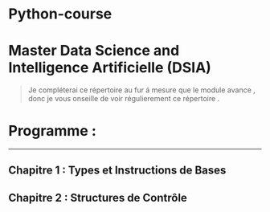 # Python-course 
# Master Data Science  and  Intelligence Artificielle (DSIA)

> Je compléterai ce répertoire au fur á mesure  que le module avance , donc je vous onseille de voir régulierement ce répertoire . 


# Programme :
--------------------------------------------

## Chapitre 1 : Types et Instructions de Bases 
## Chapitre 2 : Structures de Contrôle  
